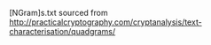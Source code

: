 [NGram]s.txt sourced from http://practicalcryptography.com/cryptanalysis/text-characterisation/quadgrams/